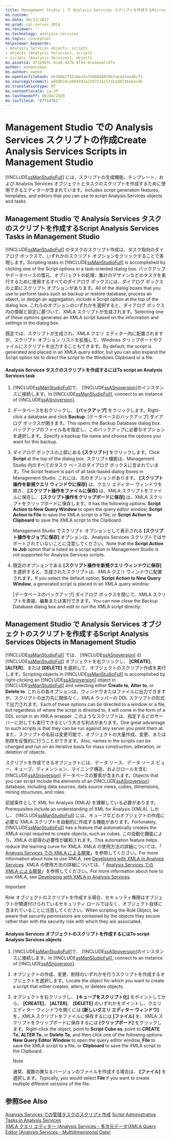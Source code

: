 ```yaml
---
title: Management Studio | で Analysis Services スクリプトを作成するMicrosoft Docs
ms.custom: ''
ms.date: 06/13/2017
ms.prod: sql-server-2014
ms.reviewer: ''
ms.technology: analysis-services
ms.topic: conceptual
helpviewer_keywords:
- Analysis Services objects, scripts
- objects [Analysis Services], scripts
- scripts [Analysis Services], objects
ms.assetid: 4f1b965c-9ca6-427b-8f4d-0ce1eea7c0fe
author: minewiskan
ms.author: owend
ms.openlocfilehash: bb380e271510ea5a35860d4850bfaeed3aad8cf1
ms.sourcegitcommit: ad4d92dce894592a259721a1571b1d8736abacdb
ms.translationtype: MT
ms.contentlocale: ja-JP
ms.lasthandoff: 08/04/2020
ms.locfileid: "87714762"
---
```

# <a name="create-analysis-services-scripts-in-management-studio"></a><span data-ttu-id="aedd8-102">Management Studio での Analysis Services スクリプトの作成</span><span class="sxs-lookup"><span data-stu-id="aedd8-102">Create Analysis Services Scripts in Management Studio</span></span>
  [!INCLUDE[ssManStudioFull](../../includes/ssmanstudiofull-md.md)] <span data-ttu-id="aedd8-103">には、スクリプトの生成機能、テンプレート、および Analysis Services オブジェクトとタスクのスクリプトを作成するために使用できるエディターが含まれています。</span><span class="sxs-lookup"><span data-stu-id="aedd8-103">includes script generation features, templates, and editors that you can use to script Analysis Services objects and tasks.</span></span>  
  
## <a name="script-analysis-services-tasks-in-management-studio"></a><span data-ttu-id="aedd8-104">Management Studio で Analysis Services タスクのスクリプトを作成する</span><span class="sxs-lookup"><span data-stu-id="aedd8-104">Script Analysis Services Tasks in Management Studio</span></span>  
 <span data-ttu-id="aedd8-105">[!INCLUDE[ssManStudioFull](../../includes/ssmanstudiofull-md.md)] のタスクのスクリプト作成は、タスク指向のダイアログ ボックスで、いずれかのスクリプト オプションをクリックすることで実現します。</span><span class="sxs-lookup"><span data-stu-id="aedd8-105">Scripting tasks in [!INCLUDE[ssManStudioFull](../../includes/ssmanstudiofull-md.md)] is accomplished by clicking one of the Script options in a task-oriented dialog box.</span></span> <span data-ttu-id="aedd8-106">バックアップやデータベースの復元、オブジェクトの処理、集計のデザインなどのタスクを実行するために使用するすべてのダイアログ ボックスには、ダイアログ ボックスの上部にスクリプト オプションがあります。</span><span class="sxs-lookup"><span data-stu-id="aedd8-106">All of the dialog boxes that you use to perform tasks such as backup or restore database, process an object, or design an aggregation, include a Script option at the top of the dialog box.</span></span> <span data-ttu-id="aedd8-107">これらのオプションのいずれかを選択すると、ダイアログ ボックス内の情報と設定に基づいて、XMLA スクリプトが生成されます。</span><span class="sxs-lookup"><span data-stu-id="aedd8-107">Selecting one of these options generates an XMLA script based on the information and settings in the dialog box.</span></span>  
  
 <span data-ttu-id="aedd8-108">既定では、スクリプトが生成され、XMLA クエリ エディター内に配置されますが、スクリプト オプション リストを拡張して、Windows クリップボードやファイルにスクリプトを出力することもできます。</span><span class="sxs-lookup"><span data-stu-id="aedd8-108">By default, the script is generated and placed in an XMLA query editor, but you can also expand the Script option list to direct the script to the Windows Clipboard or a file.</span></span>  
  
#### <a name="to-script-an-analysis-services-task"></a><span data-ttu-id="aedd8-109">Analysis Services タスクのスクリプトを作成するには</span><span class="sxs-lookup"><span data-stu-id="aedd8-109">To script an Analysis Services task</span></span>  
  
1.  <span data-ttu-id="aedd8-110">[!INCLUDE[ssManStudioFull](../../includes/ssmanstudiofull-md.md)]で、 [!INCLUDE[ssASnoversion](../../includes/ssasnoversion-md.md)]のインスタンスに接続します。</span><span class="sxs-lookup"><span data-stu-id="aedd8-110">In [!INCLUDE[ssManStudioFull](../../includes/ssmanstudiofull-md.md)], connect to an instance of [!INCLUDE[ssASnoversion](../../includes/ssasnoversion-md.md)].</span></span>  
  
2.  <span data-ttu-id="aedd8-111">データベースを右クリックし、 **[バックアップ]** をクリックします。</span><span class="sxs-lookup"><span data-stu-id="aedd8-111">Right-click a database and click **Backup**.</span></span> <span data-ttu-id="aedd8-112">[データベースのバックアップ] ダイアログ ボックスが開きます。</span><span class="sxs-lookup"><span data-stu-id="aedd8-112">This opens the Backup Database dialog box.</span></span> <span data-ttu-id="aedd8-113">バックアップのファイル名を指定し、このバックアップに必要なオプションを選択します。</span><span class="sxs-lookup"><span data-stu-id="aedd8-113">Specify a backup file name and choose the options you want for this backup.</span></span>  
  
3.  <span data-ttu-id="aedd8-114">ダイアログ ボックスの上部にある **[スクリプト]** をクリックします。</span><span class="sxs-lookup"><span data-stu-id="aedd8-114">Click **Script** at the top of the dialog box.</span></span> <span data-ttu-id="aedd8-115">スクリプト機能は、Management Studio 内のすべてのタスク ベースのダイアログ ボックスに含まれています。</span><span class="sxs-lookup"><span data-stu-id="aedd8-115">The Script feature is part of all task-based dialog boxes in Management Studio.</span></span> <span data-ttu-id="aedd8-116">これには、次のオプションがあります。 **[スクリプト操作を新規クエリ ウィンドウに保存]** は、クエリ エディター ウィンドウを開き、 **[スクリプト操作をファイルに保存]** は、XMLA スクリプトをファイルに保存し、 **[スクリプト操作をクリップボードに保存]** は、XMLA スクリプトをクリップボードに保存します。</span><span class="sxs-lookup"><span data-stu-id="aedd8-116">It has the following options: **Script Action to New Query Window** to open the query editor window, **Script Action to File** to save the XMLA script to a file, or **Script Action to Clipboard** to save the XMLA script to the Clipboard.</span></span>  
  
     <span data-ttu-id="aedd8-117">Management Studio でスクリプト オプションとして表示される **[スクリプト操作をジョブに保存]** オプションは、Analysis Services スクリプトではサポートされていないことに注意してください。</span><span class="sxs-lookup"><span data-stu-id="aedd8-117">Note that the **Script Action to Job** option that is listed as a script option in Management Studio is not supported for Analysis Services scripts.</span></span>  
  
4.  <span data-ttu-id="aedd8-118">既定のオプションである **[スクリプト操作を新規クエリ ウィンドウに保存]** を選択すると、生成されたスクリプトは、XMLA クエリ ウィンドウに配置されます。</span><span class="sxs-lookup"><span data-stu-id="aedd8-118">If you select the default option, **Script Action to New Query Window**, a generated script is placed in an XMLA query window.</span></span>  
  
     <span data-ttu-id="aedd8-119">[データベースのバックアップ] ダイアログ ボックスを閉じて、XMLA スクリプトを直接、編集または実行できます。</span><span class="sxs-lookup"><span data-stu-id="aedd8-119">You can now close the Backup Database dialog box and edit or run the XMLA script directly.</span></span>  
  
## <a name="script-analysis-services-objects-in-management-studio"></a><span data-ttu-id="aedd8-120">Management Studio で Analysis Services オブジェクトのスクリプトを作成する</span><span class="sxs-lookup"><span data-stu-id="aedd8-120">Script Analysis Services Objects in Management Studio</span></span>  
 <span data-ttu-id="aedd8-121">[!INCLUDE[ssManStudioFull](../../includes/ssmanstudiofull-md.md)] では、 [!INCLUDE[ssASnoversion](../../includes/ssasnoversion-md.md)] の [!INCLUDE[ssManStudioFull](../../includes/ssmanstudiofull-md.md)] オブジェクトを右クリックし、 **[CREATE]**、 **[ALTER]**、または **[DELETE]** を選択して、オブジェクトのスクリプト作成を実行します。</span><span class="sxs-lookup"><span data-stu-id="aedd8-121">Scripting objects in [!INCLUDE[ssManStudioFull](../../includes/ssmanstudiofull-md.md)] is accomplished by right-clicking an [!INCLUDE[ssASnoversion](../../includes/ssasnoversion-md.md)] object in [!INCLUDE[ssManStudioFull](../../includes/ssmanstudiofull-md.md)] and selecting either **Create to**, **Alter to**, or **Delete to**.</span></span> <span data-ttu-id="aedd8-122">これらの各オプションは、ウィンドウまたはファイルに出力できますが、スクリプトの出力先に関係なく、XMLA ラッパーの DDL スクリプトの形式で出力されます。</span><span class="sxs-lookup"><span data-stu-id="aedd8-122">Each of these options can be directed to a window or a file, but regardless of where the script is directed to, it will come in the form of a DDL script in an XMLA wrapper.</span></span> <span data-ttu-id="aedd8-123">このようなスクリプトは、指定するどのサーバーに対しても実行できるという大きな利点があります。</span><span class="sxs-lookup"><span data-stu-id="aedd8-123">One great advantage to such scripts is that they can be run against any server you point them at.</span></span> <span data-ttu-id="aedd8-124">また、スクリプトの名前は変更可能で、オブジェクトの大量作成、変更、または削除を反復的に行うことができます。</span><span class="sxs-lookup"><span data-stu-id="aedd8-124">Also, names in the scripts can be changed and run on an iterative basis for mass construction, alteration, or deletion of objects.</span></span>  
  
 <span data-ttu-id="aedd8-125">スクリプトを作成できるオブジェクトには、データ ソース、データ ソース ビュー、キューブ、ディメンション、マイニング構造、およびロールを含む [!INCLUDE[ssASnoversion](../../includes/ssasnoversion-md.md)] データベースの要素が含まれます。</span><span class="sxs-lookup"><span data-stu-id="aedd8-125">Objects that you can script include the elements of an [!INCLUDE[ssASnoversion](../../includes/ssasnoversion-md.md)] database, including data sources, data source views, cubes, dimensions, mining structures, and roles.</span></span>  
  
 <span data-ttu-id="aedd8-126">前提条件として XML for Analysis (XMLA) を理解している必要があります。</span><span class="sxs-lookup"><span data-stu-id="aedd8-126">Prerequisites include an understanding of XML for Analysis (XMLA).</span></span> <span data-ttu-id="aedd8-127">しかし、 [!INCLUDE[ssManStudioFull](../../includes/ssmanstudiofull-md.md)] には、キューブなどのオブジェクトの作成に必要な XMLA スクリプトを自動的に作成する機能があります。</span><span class="sxs-lookup"><span data-stu-id="aedd8-127">Fortunately, [!INCLUDE[ssManStudioFull](../../includes/ssmanstudiofull-md.md)] has a feature that automatically creates the XMLA script required to create objects, such as cubes.</span></span> <span data-ttu-id="aedd8-128">この自動化機能により、XMLA の習得の必要性が緩和されます。</span><span class="sxs-lookup"><span data-stu-id="aedd8-128">This automation feature helps reduce the learning curve for XMLA.</span></span> <span data-ttu-id="aedd8-129">XMLA の使用方法の詳細については、「 [Analysis Services での XMLA による開発](../multidimensional-models-scripting-language-assl-xmla/developing-with-xmla-in-analysis-services.md)」を参照してください。</span><span class="sxs-lookup"><span data-stu-id="aedd8-129">For more information about how to use XMLA, see [Developing with XMLA in Analysis Services](../multidimensional-models-scripting-language-assl-xmla/developing-with-xmla-in-analysis-services.md).</span></span> <span data-ttu-id="aedd8-130">XMLA の使用方法の詳細については、「 [Analysis Services での XMLA による開発](../multidimensional-models-scripting-language-assl-xmla/developing-with-xmla-in-analysis-services.md)」を参照してください。</span><span class="sxs-lookup"><span data-stu-id="aedd8-130">For more information about how to use XMLA, see [Developing with XMLA in Analysis Services](../multidimensional-models-scripting-language-assl-xmla/developing-with-xmla-in-analysis-services.md).</span></span>  
  
> [!IMPORTANT]  
>  <span data-ttu-id="aedd8-131">Role オブジェクトのスクリプトを作成する場合、セキュリティ権限はオブジェクトが関連付けられているセキュリティ ロールではなく、オブジェクト自体に含まれていることに注意してください。</span><span class="sxs-lookup"><span data-stu-id="aedd8-131">When scripting the Role Object, be aware that security permissions are contained by the objects they secure rather than with the security role with which they are associated.</span></span>  
  
#### <a name="to-script-analysis-services-objects"></a><span data-ttu-id="aedd8-132">Analysis Services オブジェクトのスクリプトを作成するには</span><span class="sxs-lookup"><span data-stu-id="aedd8-132">To script Analysis Services objects</span></span>  
  
1.  <span data-ttu-id="aedd8-133">[!INCLUDE[ssManStudioFull](../../includes/ssmanstudiofull-md.md)]で、 [!INCLUDE[ssASnoversion](../../includes/ssasnoversion-md.md)]のインスタンスに接続します。</span><span class="sxs-lookup"><span data-stu-id="aedd8-133">In [!INCLUDE[ssManStudioFull](../../includes/ssmanstudiofull-md.md)], connect to an instance of [!INCLUDE[ssASnoversion](../../includes/ssasnoversion-md.md)].</span></span>  
  
2.  <span data-ttu-id="aedd8-134">オブジェクトの作成、変更、削除のいずれかを行うスクリプトを作成するオブジェクトを選択します。</span><span class="sxs-lookup"><span data-stu-id="aedd8-134">Locate the object for which you want to create a script that either creates, alters, or deletes objects.</span></span>  
  
3.  <span data-ttu-id="aedd8-135">オブジェクトを右クリックし、 **[キューブをスクリプト化]** をポイントしてから、 **[CREATE]**、 **[ALTER]**、 **[DELETE]** のいずれかをポイントし、クエリ エディター ウィンドウを開くには **[新しいクエリ エディター ウィンドウ]** を、XMLA スクリプトをファイルに保存するには **[ファイル]** を、XMLA スクリプトをクリップボードに保存するには **[クリップボード]** をクリックします。</span><span class="sxs-lookup"><span data-stu-id="aedd8-135">Right-click the object, point to **Script Cube as**, point to **CREATE To**, **ALTER To**, or **Delete To**, and then click one of the following options: **New Query Editor Window** to open the query editor window, **File** to save the XMLA script to a file, or **Clipboard** to save the XMLA script to the Clipboard.</span></span>  
  
    > [!NOTE]  
    >  <span data-ttu-id="aedd8-136">通常、複数の異なるバージョンのファイルを作成する場合は、 **[ファイル]** を選択します。</span><span class="sxs-lookup"><span data-stu-id="aedd8-136">Typically, you would select **File** if you want to create multiple different versions of the file.</span></span>  
  
## <a name="see-also"></a><span data-ttu-id="aedd8-137">参照</span><span class="sxs-lookup"><span data-stu-id="aedd8-137">See Also</span></span>  
 <span data-ttu-id="aedd8-138">[Analysis Services での管理タスクのスクリプト作成](../script-administrative-tasks-in-analysis-services.md) </span><span class="sxs-lookup"><span data-stu-id="aedd8-138">[Script Administrative Tasks in Analysis Services](../script-administrative-tasks-in-analysis-services.md) </span></span>  
 [<span data-ttu-id="aedd8-139">XMLA クエリ エディター (Analysis Services - 多次元データ)</span><span class="sxs-lookup"><span data-stu-id="aedd8-139">XMLA Query Editor &#40;Analysis Services - Multidimensional Data&#41;</span></span>](../xmla-query-editor-analysis-services-multidimensional-data.md)  
  
  
